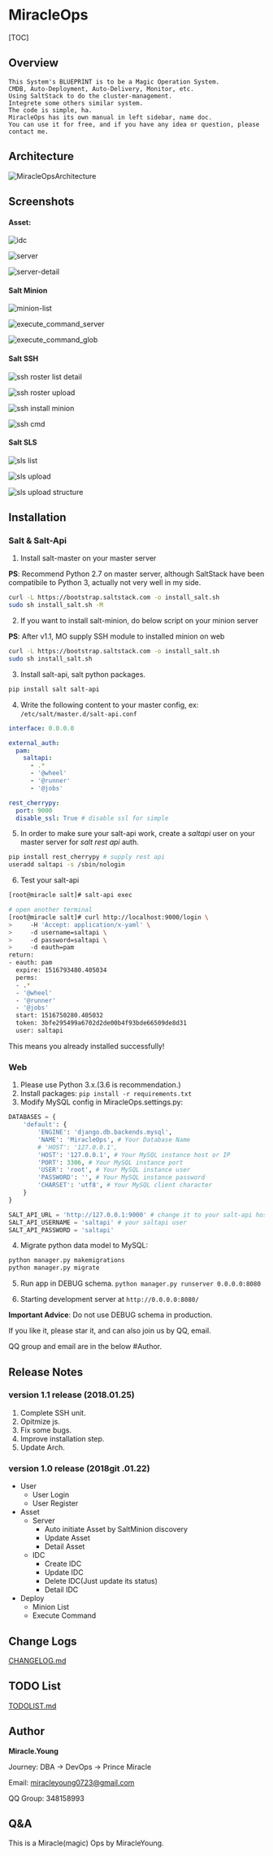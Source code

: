 # MiracleOps

[TOC]

## Overview

    This System's BLUEPRINT is to be a Magic Operation System.
    CMDB, Auto-Deployment, Auto-Delivery, Monitor, etc.
    Using SaltStack to do the cluster-management.
    Integrete some others similar system.
    The code is simple, ha.
    MiracleOps has its own manual in left sidebar, name doc.
    You can use it for free, and if you have any idea or question, please contact me.
    
    
## Architecture

![MiracleOpsArchitecture](https://github.com/MiracleYoung/MiracleOps/raw/master/utils/MiracleOps.png)

## Screenshots

#### Asset:

![idc](https://github.com/MiracleYoung/MiracleOps/raw/master/static/images/doc/mo/idc.png)

![server](https://github.com/MiracleYoung/MiracleOps/raw/master/static/images/doc/mo/server.png)

![server-detail](https://github.com/MiracleYoung/MiracleOps/raw/master/static/images/doc/mo/server-detail.png)

#### Salt Minion

![minion-list](https://github.com/MiracleYoung/MiracleOps/raw/master/static/images/doc/mo/minion-list.png)

![execute_command_server](https://github.com/MiracleYoung/MiracleOps/raw/master/static/images/doc/mo/execute_command_server.png)

![execute_command_glob](https://github.com/MiracleYoung/MiracleOps/raw/master/static/images/doc/mo/execute_command_glob.png)

#### Salt SSH

![ssh roster list detail](https://github.com/MiracleYoung/MiracleOps/raw/master/static/images/doc/mo/ssh_roster_list_detail.png)

![ssh roster upload](https://github.com/MiracleYoung/MiracleOps/raw/master/static/images/doc/mo/ssh_roster_upload.png)

![ssh install minion](https://github.com/MiracleYoung/MiracleOps/raw/master/static/images/doc/mo/ssh_install_minion.png)

![ssh cmd](https://github.com/MiracleYoung/MiracleOps/raw/master/static/images/doc/mo/ssh_cmd.png)

#### Salt SLS

![sls list](https://github.com/MiracleYoung/MiracleOps/raw/master/static/images/doc/mo/sls_list.png)

![sls upload](https://github.com/MiracleYoung/MiracleOps/raw/master/static/images/doc/mo/sls_upload.png)

![sls upload structure](https://github.com/MiracleYoung/MiracleOps/raw/master/static/images/doc/mo/sls_upload_structure.png)

## Installation

### Salt & Salt-Api

1. Install salt-master on your master server

**PS**: Recommend Python 2.7 on master server, although SaltStack have been compatibile to Python 3, actually not very well in my side.
```bash
curl -L https://bootstrap.saltstack.com -o install_salt.sh
sudo sh install_salt.sh -M
```

2. If you want to install salt-minion, do below script on your minion server

**PS**: After v1.1, MO supply SSH module to installed minion on web
```bash
curl -L https://bootstrap.saltstack.com -o install_salt.sh
sudo sh install_salt.sh
```

3. Install salt-api, salt python packages.
```bash
pip install salt salt-api
```

4. Write the following content to your master config, ex: `/etc/salt/master.d/salt-api.conf`
```yaml
interface: 0.0.0.0

external_auth:
  pam:
    saltapi:
      - .*
      - '@wheel'
      - '@runner'
      - '@jobs'

rest_cherrypy:
  port: 9000
  disable_ssl: True # disable ssl for simple
```

5. In order to make sure your salt-api work, create a *saltapi* user on your master server for *salt rest api* auth.
```bash
pip install rest_cherrypy # supply rest api
useradd saltapi -s /sbin/nologin
```

6. Test your salt-api
```bash
[root@miracle salt]# salt-api exec

# open another terminal
[root@miracle salt]# curl http://localhost:9000/login \
>     -H 'Accept: application/x-yaml' \
>     -d username=saltapi \
>     -d password=saltapi \
>     -d eauth=pam
return:
- eauth: pam
  expire: 1516793480.405034
  perms:
  - .*
  - '@wheel'
  - '@runner'
  - '@jobs'
  start: 1516750280.405032
  token: 3bfe295499a6702d2de00b4f93bde66509de8d31
  user: saltapi
```
This means you already installed successfully!

### Web

1. Please use Python 3.x.(3.6 is recommendation.)
2. Install packages: `pip install -r requirements.txt`
3. Modify MySQL config in MiracleOps.settings.py: 
```python
DATABASES = {
    'default': {
        'ENGINE': 'django.db.backends.mysql',
        'NAME': 'MiracleOps', # Your Database Name
        # 'HOST': '127.0.0.1',
        'HOST': '127.0.0.1', # Your MySQL instance host or IP
        'PORT': 3306, # Your MySQL instance port
        'USER': 'root', # Your MySQL instance user
        'PASSWORD': '', # Your MySQL instance password
        'CHARSET': 'utf8', # Your MySQL client character
    }
}

SALT_API_URL = 'http://127.0.0.1:9000' # change it to your salt-api host:port
SALT_API_USERNAME = 'saltapi' # your saltapi user 
SALT_API_PASSWORD = 'saltapi'
``` 
4. Migrate python data model to MySQL:
```python
python manager.py makemigrations
python manager.py migrate
```
5. Run app in DEBUG schema. `python manager.py runserver 0.0.0.0:8080`

6. Starting development server at `http://0.0.0.0:8080/`

**Important Advice**: Do not use DEBUG schema in production.

If you like it, please star it, and can also join us by QQ, email.

QQ group and email are in the below \#Author.

## Release Notes

### version 1.1 release (2018.01.25)

1. Complete SSH unit.
2. Opitmize js.
3. Fix some bugs.
4. Improve installation step.
5. Update Arch.

### version 1.0 release (2018git .01.22)

- User
    - User Login
    - User Register
- Asset
    - Server
        - Auto initiate Asset by SaltMinion discovery
        - Update Asset
        - Detail Asset
    - IDC
        - Create IDC
        - Update IDC
        - Delete IDC(Just update its status)
        - Detail IDC
- Deploy
    - Minion List
    - Execute Command
    
## Change Logs

[CHANGELOG.md](https://raw.githubusercontent.com/MiracleYoung/MiracleOps/master/CHANGELOG.md)

## TODO List

[TODOLIST.md](https://raw.githubusercontent.com/MiracleYoung/MiracleOps/master/TODOLIST.md)

## Author

**Miracle.Young**

Journey: DBA -> DevOps -> Prince Miracle

Email: miracleyoung0723@gmail.com

QQ Group: 348158993

## Q&A

This is a Miracle(magic) Ops by MiracleYoung.
